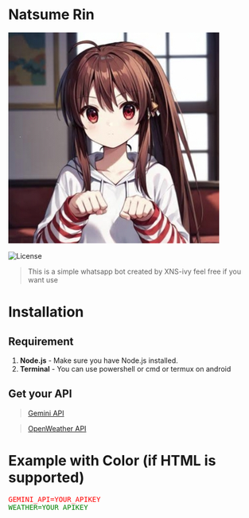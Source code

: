 # Natsume Rin
![Alt Text](./src/icon.jpg)


![License](https://img.shields.io/badge/license-MIT-blue.svg)

> This is a simple whatsapp bot created by XNS-ivy feel free if you want use

# Installation

## Requirement
1. **Node.js** - Make sure you have Node.js installed.
2. **Terminal** - You can use powershell or cmd or termux on android

## Get your API
> [Gemini API](https://ai.google.dev/gemini-api)

> [OpenWeather API](https://openweathermap.org/api)

# Example with Color (if HTML is supported)

<pre>
<span style="color: red;">GEMINI_API=YOUR_APIKEY</span>
<span style="color: green;">WEATHER=YOUR_APIKEY</span>
</pre>
